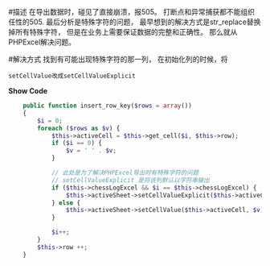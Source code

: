 #描述
在导出数据时，碰见了直接崩溃，报505。
打断点和异常捕获都不能组织任性的505.
最后分析是特殊字符的问题， 最早想到的解决方式是str_replace替换掉所有特殊字符， 但是在业务上需要保证数据的完整和正确性。
那么就从PHPExcel解决问题。

#解决方式
找到有可能出现特殊字符的那一列， 在初始化列的时候，将

    setCellValue改成setCellValueExplicit

**Show Code**
```PHP
    public function insert_row_key($rows = array())
    {
        $i = 0;
        foreach ($rows as $v) {
            $this->activeCell = $this->get_cell($i, $this->row);
            if ($i == 0) {
                $v = ' ' . $v;
            }

            // 此处是为了解决PHPExcel导出时有特殊字符的问题
            // setCellValueExplicit 是将该列默认以字符串输出
            if ($this->chessLogExcel && $i == $this->chessLogExcel) {
                $this->activeSheet->setCellValueExplicit($this->activeCell, $v);
            } else {
                $this->activeSheet->setCellValue($this->activeCell, $v);
            }

            $i++;
        }
        $this->row ++;
    }
```

